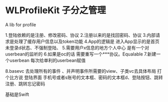 # WLProfileKit 子分之管理 
A lib for profile

1.登陆依赖的是注册、修改密码、协议 
2.注册以来的是找回密码、协议 
3.内部请求是处理了缓存用户信息以及token功能
4.App的逻辑是 进入App显示的是首页 未登录d状态、不强制登陆、
5.需要用户x信息的地方个人中心 是有一个对userbean的监听的
6.如果是oc的话 需要重写一个***协议。Equalable
7.新建一个userbean 每次给单利的userbean赋值 

8.basevc 去处理所有的事件 、并声明事件所需要的view、子类vc去具体布局 
打个比方说 登陆界面 手机号或者s账号的文本框、密码的文本框d、登陆按钮、跳转注册、跳转忘记密码

基础是Swift 

<!--## 所有的请求 接口配置-->
<!--pod  'WLProfileKit/Prepare/Api'-->
<!---->
<!--## 请求-->
<!--pod  'WLProfileKit/Prepare/Req'-->
<!--## 上传-->
<!--pod 'WLProfileKit/Prepare/Upload'-->
<!--## picker的实现-->
<!--pod 'WLProfileKit/Prepare/PickerImpl'-->
<!--## 检测弹出登陆-->
<!--pod 'WLProfileKit/Login/CheckLogin'-->
<!--## token 无效-->
<!--pod 'WLProfileKit/Login/TokenInvalid'-->
<!--## 登陆模块-->
<!--pod 'WLProfileKit/Login/Create'-->
<!--## 个人中心-->
<!--pod 'WLProfileKit/Profile/Create'-->
<!--## 设置-->
<!--pod 'WLProfileKit/Setting/Create'-->
<!--## 协议-->
<!--pod 'WLProfileKit/Protocol/Create'-->
<!--## 注册-->
<!--pod 'WLProfileKit/Reg/Create'-->
<!--## 密码-->
<!--pod 'WLProfileKit/Pwd/Create'-->
<!--## 个人资料-->
<!--pod 'WLProfileKit/WLUserInfo/Create'-->
<!--## 签名-->
<!--pod 'WLProfileKit/Signature/Create'-->
<!--## 昵称-->
<!--pod 'WLProfileKit/NickName/Create'-->
<!--## 黑名单-->
<!--pod 'WLProfileKit/Black/Create'-->
<!--## 关注-->
<!--pod 'WLProfileKit/Focus/Create'-->
<!--## 关于我们-->
<!--pod 'WLProfileKit/About/Create'-->
<!--## 举报-->
<!--pod 'WLProfileKit/Report/Create'-->
<!--## 圈子列表-->
<!--pod 'WLProfileKit/Circle/Create'-->
<!---->
<!--## 详情-->
<!--pod 'WLProfileKit/Detail/Create'-->
<!--## 圈子详情-->
<!--pod 'WLProfileKit/Content/Create'-->
<!--## 评论-->
<!--pod 'WLProfileKit/Comment/Create'-->
<!--## 举报-->
<!--pod 'WLProfileKit/Report/Create'-->
